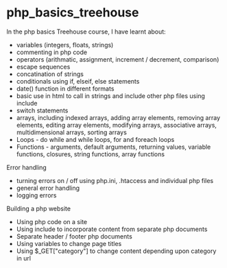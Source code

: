 # php_basics_treehouse

In the php basics Treehouse course, I have learnt about:

- variables (integers, floats, strings)
- commenting in php code
- operators (arithmatic, assignment, increment / decrement, comparison)
- escape sequences
- concatination of strings
- conditionals using if, elseif, else statements
- date() function in different formats
- basic use in html to call in strings and include other php files using include
- switch statements
- arrays, including indexed arrays, adding array elements, removing array elements, editing array elements, modifying arrays, associative arrays, multidimensional arrays, sorting arrays
- Loops - do while and while loops, for and foreach loops
- Functions - arguments, default arguments, returning values, variable functions, closures, string functions, array functions

Error handling

- turning errors on / off using php.ini, .htaccess and individual php files
- general error handling
- logging errors

Building a php website

- Using php code on a site
- Using include to incorporate content from separate php documents
- Separate header / footer php documents
- Using variables to change page titles
- Using $_GET\["category"\] to change content depending upon category in url
